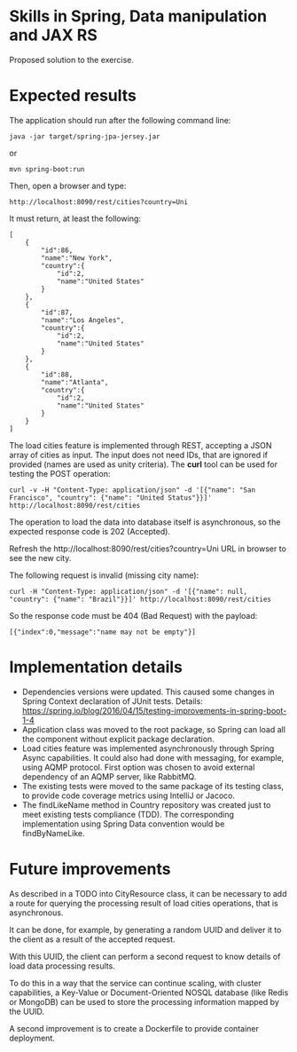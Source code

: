 # Skills in Spring, Data manipulation and JAX RS

Proposed solution to the exercise.

# Expected results
The application should run after the following command line:

	java -jar target/spring-jpa-jersey.jar
    
or 

    mvn spring-boot:run

Then, open a browser and type:

    http://localhost:8090/rest/cities?country=Uni

It must return, at least the following:

    [
        {
            "id":86,
            "name":"New York",
            "country":{
                "id":2,
                "name":"United States"
            }
        },
        {
            "id":87,
            "name":"Los Angeles",
            "country":{
                "id":2,
                "name":"United States"
            }
        },
        {
            "id":88,
            "name":"Atlanta",
            "country":{
                "id":2,
                "name":"United States"
            }
        }
    ]

The load cities feature is implemented through REST, accepting a JSON array of cities as input. The input does not need IDs, that are ignored if provided (names are used as unity criteria). The **curl** tool can be used for testing the POST operation:

    curl -v -H "Content-Type: application/json" -d '[{"name": "San Francisco", "country": {"name": "United Status"}}]' http://localhost:8090/rest/cities 

The operation to load the data into database itself is asynchronous, so the expected response code is 202 (Accepted).

Refresh the http://localhost:8090/rest/cities?country=Uni URL in browser to see the new city. 

The following request is invalid (missing city name):

    curl -H "Content-Type: application/json" -d '[{"name": null, "country": {"name": "Brazil"}}]' http://localhost:8090/rest/cities

So the response code must be 404 (Bad Request) with the payload:

    [{"index":0,"message":"name may not be empty"}]

# Implementation details

- Dependencies versions were updated. This caused some changes in Spring Context declaration of JUnit tests. Details: https://spring.io/blog/2016/04/15/testing-improvements-in-spring-boot-1-4 
- Application class was moved to the root package, so Spring can load all the component without explicit package declaration.
- Load cities feature was implemented asynchronously through Spring Async capabilities. It could also had done with messaging, for example, using AQMP protocol. First option was chosen to avoid external dependency of an AQMP server, like RabbitMQ.  
- The existing tests were moved to the same package of its testing class, to provide code coverage metrics using IntelliJ or Jacoco.
- The findLikeName method in Country repository was created just to meet existing tests compliance (TDD). The corresponding implementation using Spring Data convention would be findByNameLike. 

# Future improvements

As described in a TODO into CityResource class, it can be necessary to add a route for querying the processing result of load cities operations, that is asynchronous.

It can be done, for example, by generating a random UUID and deliver it to the client as a result of the accepted request.

With this UUID, the client can perform a second request to know details of load data processing results.

To do this in a way that the service can continue scaling, with cluster capabilities, a Key-Value or Document-Oriented NOSQL database (like Redis or MongoDB) can be used to store the processing information mapped by the UUID.

A second improvement is to create a Dockerfile to provide container deployment.